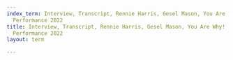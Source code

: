 ```yaml
---
index_term: Interview, Transcript, Rennie Harris, Gesel Mason, You Are Why!, No Boundaries
  Performance 2022
title: Interview, Transcript, Rennie Harris, Gesel Mason, You Are Why!, No Boundaries
  Performance 2022
layout: term

---
```


